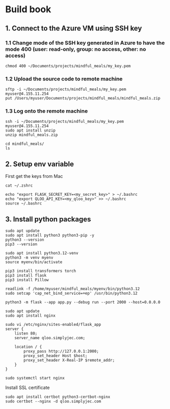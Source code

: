 # Build book

## 1. Connect to the Azure VM using SSH key

### 1.1 Change mode of the SSH key generated in Azure to have the mode 400 (user: read-only, group: no access, other: no access)
```
chmod 400 ~/Documents/projects/mindful_meals/my_key.pem
```

### 1.2 Upload the source code to remote machine
```
sftp -i ~/Documents/projects/mindful_meals/my_key.pem myuser@4.155.11.254
put /Users/myuser/Documents/projects/mindful_meals/mindful_meals.zip
```

### 1.3 Log onto the remote machine
```
ssh -i ~/Documents/projects/mindful_meals/my_key.pem myuser@4.155.11.254
sudo apt install unzip
unzip mindful_meals.zip 

cd mindful_meals/
ls
```

## 2. Setup env variable

First get the keys from Mac
```
cat ~/.zshrc    
```

```
echo "export FLASK_SECRET_KEY=<my_secret_key>" > ~/.bashrc
echo "export QLOO_API_KEY=<my_qloo_key>" >> ~/.bashrc
source ~/.bashrc
```

## 3. Install python packages
```
sudo apt update
sudo apt install python3 python3-pip -y
python3 --version
pip3 --version

sudo apt install python3.12-venv
python3 -m venv myenv
source myenv/bin/activate

pip3 install transformers torch 
pip3 install flask
pip3 install Pillow

readlink -f /home/myuser/mindful_meals/myenv/bin/python3.12
sudo setcap 'cap_net_bind_service=+ep' /usr/bin/python3.12

python3 -m flask --app app.py --debug run --port 2000 --host=0.0.0.0
```

```
sudo apt update
sudo apt install nginx

sudo vi /etc/nginx/sites-enabled/flask_app
server {
    listen 80;
    server_name qloo.simplyjec.com;

    location / {
        proxy_pass http://127.0.0.1:2000;
        proxy_set_header Host $host;
        proxy_set_header X-Real-IP $remote_addr;
    }
}

sudo systemctl start nginx
```

Install SSL certificate
```
sudo apt install certbot python3-certbot-nginx
sudo certbot --nginx -d qloo.simplyjec.com
```


